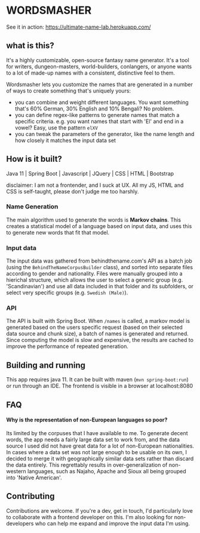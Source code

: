 # WORDSMASHER

See it in action: https://ultimate-name-lab.herokuapp.com/

## what is this?
It's a highly customizable, open-source fantasy name generator. It's a tool for writers, dungeon-masters, world-builders,
conlangers, or anyone wants to a lot of made-up names with a consistent, distinctive feel to them.

Wordsmasher lets you customize the names that are generated in a number of ways to create something that's uniquely yours:
* you can combine and weight different languages. You want something that's 60% German, 30% English and 10% Bengali? No problem.
* you can define regex-like patterns to generate names that match a specific criteria. e.g. you want names that start with 'El' and end in a vowel? Easy, use the pattern `elXV` 
* you can tweak the parameters of the generator, like the name length and how closely it matches the input data set

## How is it built?
Java 11 | Spring Boot | Javascript | JQuery | CSS | HTML | Bootstrap

disclaimer: I am not a frontender, and I suck at UX. All my JS, HTML and CSS is self-taught, please don't judge me too harshly.

### Name Generation
The main algorithm used to generate the words is **Markov chains**. This creates a statistical model of a language based
on input data, and uses this to generate new words that fit that model.


### Input data
The input data was gathered from behindthename.com's API as a batch job (using the `BehindTheNameCorpusBuilder` class), and sorted 
into separate files according to gender and nationality. Files were manually grouped into a hierichal structure, which 
allows the user to select a generic group (e.g. 'Scandinavian') and use all data included in that folder and its subfolders,
or select very specific groups (e.g. `Swedish (Male)`).

### API
The API is built with Spring Boot. When `/names` is called, a markov model is generated based on the users specific request
(based on their selected data source and chunk size), a batch of names is generated and returned. Since computing the 
model is slow and expensive, the results are cached to improve the performance of repeated generation.


## Building and running

This app requires java 11. It can be built with maven (`mvn spring-boot:run`) or run through an IDE. The frontend is visible
in a browser at localhost:8080


## FAQ
#### Why is the representation of non-European languages so poor?

Its limited by the corpuses that I have available to me. To generate decent words, the app needs a fairly large data set
to work from, and the data source I used did not have great data for a lot of non-European nationalities. In cases where
a data set was not large enough to be usable on its own, I decided to merge it with geographically similar
data sets rather than discard the data entirely. This regrettably results in over-generalization of non-western languages,
such as Najaho, Apache and Sioux all being grouped into 'Native American'.


## Contributing
Contributions are welcome. If you're a dev, get in touch, I'd particularly love to collaborate with a frontend developer
on this. I'm also looking for non-developers who can help me expand and improve the input data I'm using.